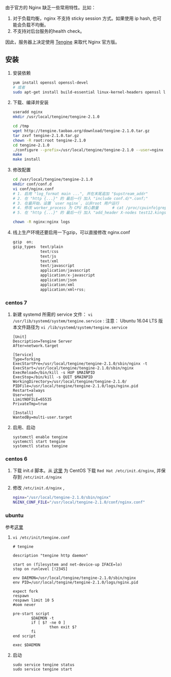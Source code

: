 
由于官方的 Nginx 缺乏一些常用特性。比如：

1. 对于负载均衡，nginx 不支持 sticky session 方式。如果使用 ip hash, 也可能会负载不均衡。
1. 不支持对后台服务的health check。

因此，服务器上决定使用 [Tengine](http://tengine.taobao.org/) 来取代 Nginx 官方版。

## 安装

1. 安装依赖

    ```bash
    yum install openssl openssl-devel
    # 或者
    sudo apt-get install build-essential linux-kernel-headers openssl libssl-dev libpcre3 libpcre3-dev gcc zlib1g-dev
    ```

1. 下载、编译并安装

    ```bash
    useradd nginx
    mkdir /usr/local/tengine/tengine-2.1.0

    cd /tmp
    wget http://tengine.taobao.org/download/tengine-2.1.0.tar.gz
    tar zxvf tengine-2.1.0.tar.gz
    chown -R root:root tengine-2.1.0
    cd tengine-2.1.0
    ./configure --prefix=/usr/local/tengine/tengine-2.1.0 --user=nginx
    make
    make install
    ```


1. 修改配置

    ```bash
    cd /usr/local/tengine/tengine-2.1.0
    mkdir conf/conf.d
    vi conf/nginx.conf
    # 1. 启用 "log_format main ...", 并在末尾追加 "$upstream_addr"
    # 2. 在 "http {...}" 的 最后一行 加入 "include conf.d/*.conf;"
    # 3. 在最开始，设置 `user nginx`, 以非root 用户运行
    # 4. 修改 worker_process 为 CPU 核心数量      # cat /proc/cpuinfo|grep "model name"
    # 5. 在 "http {...}" 的 最后一行 加入 "add_header X-nodes test12.kingsilk.net;", 其中 test12.kingsilk.net 是主机名，请自行替换。

    chown -R nginx:nginx logs
    ```
1. 线上生产环境还要启用一下gzip，可以直接修改 nginx.conf

    ```groovy
    gzip  on;
    gzip_types  text/plain
                text/css
                text/js
                text/xml
                text/javascript
                application/javascript
                application/x-javascript
                application/json
                application/xml
                application/xml+rss;
    ```


### centos 7

1. 新建 systemd 所需的 service 文件： `vi /usr/lib/systemd/system/tengine.service` :
   注意： Ubuntu 16.04 LTS 版本文件路径为 `vi /lib/systemd/system/tengine.service`

    ```
    [Unit]
    Description=Tengine Server
    After=network.target

    [Service]
    Type=forking
    ExecStartPre=/usr/local/tengine/tengine-2.1.0/sbin/nginx -t
    ExecStart=/usr/local/tengine/tengine-2.1.0/sbin/nginx
    ExecReload=/bin/kill -s HUP $MAINPID
    ExecStop=/bin/kill -s QUIT $MAINPID
    WorkingDirectory=/usr/local/tengine/tengine-2.1.0/
    PIDFile=/usr/local/tengine/tengine-2.1.0/logs/nginx.pid
    Restart=always
    User=root
    LimitNOFILE=65535
    PrivateTmp=true

    [Install]
    WantedBy=multi-user.target
    ```

1.  启用、启动

    ```
    systemctl enable tengine
    systemctl start tengine
    systemctl status tengine
    ```

### centos 6

1. 下载 init.d 脚本。从 [这里](http://wiki.nginx.org/InitScripts) 为 CentOS 下载 `Red Hat /etc/init.d/nginx`, 并保存到 `/etc/init.d/nginx`

1.  修改  `/etc/init.d/nginx` ,

    ```bash
    nginx="/usr/local/tengine-2.1.0/sbin/nginx"
    NGINX_CONF_FILE="/usr/local/tengine-2.1.0/conf/nginx.conf"
    ```	

### ubuntu

参考[这里](http://wiki.nginx.org/Upstart)

1. `vi /etc/init/tengine.conf`

    ```
    # tengine

    description "tengine http daemon"

    start on (filesystem and net-device-up IFACE=lo)
    stop on runlevel [!2345]

    env DAEMON=/usr/local/tengine/tengine-2.1.0/sbin/nginx
    env PID=/usr/local/tengine/tengine-2.1.0/logs/nginx.pid

    expect fork
    respawn
    respawn limit 10 5
    #oom never

    pre-start script
            $DAEMON -t
            if [ $? -ne 0 ]
                    then exit $?
            fi
    end script

    exec $DAEMON
    ```

1. 启动

    ```
    sudo service tengine status
    sudo service tengine start
    ```